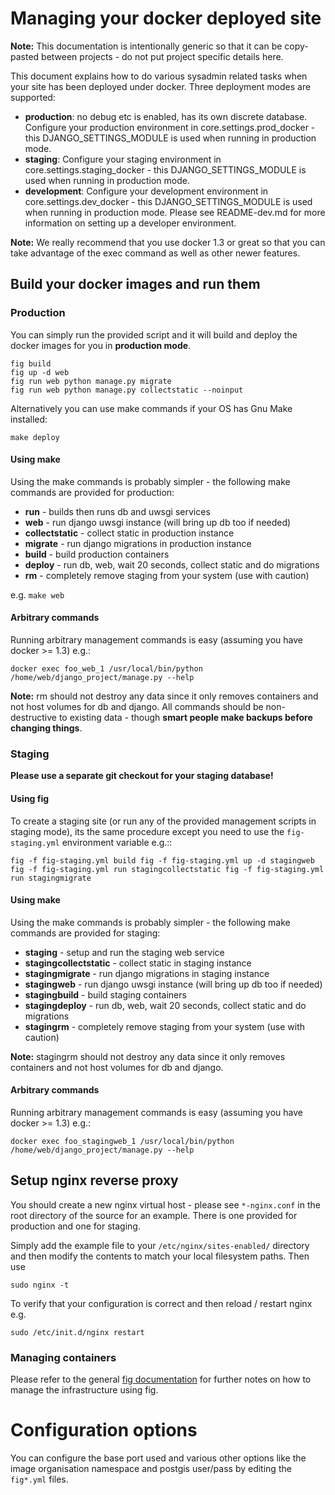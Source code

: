 # Managing your docker deployed site

**Note:** This documentation is intentionally generic so that it can
be copy-pasted between projects - do not put project specific details here.

This document explains how to do various sysadmin related tasks when your
site has been deployed under docker. Three deployment modes are supported:

* **production**: no debug etc is enabled, has its own discrete database. Configure
  your production environment in core.settings.prod_docker - this
  DJANGO_SETTINGS_MODULE is used when running in production mode.
* **staging**: Configure your staging environment in core.settings.staging_docker -
  this DJANGO_SETTINGS_MODULE is used when running in production mode.
* **development**: Configure your development environment in core.settings.dev_docker -
  this DJANGO_SETTINGS_MODULE is used when running in production mode. Please see
  README-dev.md for more information on setting up a developer environment.

**Note:** We really recommend that you use docker 1.3 or great so that you
  can take advantage of the exec command as well as other newer features.

## Build your docker images and run them

### Production

You can simply run the provided script and it will build and deploy the docker
images for you in **production mode**.

```
fig build
fig up -d web
fig run web python manage.py migrate
fig run web python manage.py collectstatic --noinput
```

Alternatively you can use make commands if your OS has Gnu Make installed:

```
make deploy
```

#### Using make

Using the make commands is probably simpler - the following make commands are
provided for production:


* **run** - builds then runs db and uwsgi services
* **web** - run django uwsgi instance (will bring up db too if needed)
* **collectstatic** - collect static in production instance
* **migrate** - run django migrations in production instance
* **build** - build production containers
* **deploy** - run db, web, wait 20 seconds, collect static and do migrations
* **rm** - completely remove staging from your system (use with caution)

e.g. ``make web``

#### Arbitrary commands

Running arbitrary management commands is easy (assuming you have docker >= 1.3)
e.g.:

```
docker exec foo_web_1 /usr/local/bin/python /home/web/django_project/manage.py --help
```

**Note:** rm should not destroy any data since it only removes containers
and not host volumes for db and django. All commands should be non-destructive
to existing data - though **smart people make backups before changing things**.


### Staging

**Please use a separate git checkout for your staging database!**

#### Using fig

To create a staging site (or run any of the provided management scripts in
staging mode), its the same procedure except you need to use the
``fig-staging.yml`` environment variable e.g.::

``
fig -f fig-staging.yml build
fig -f fig-staging.yml up -d stagingweb
fig -f fig-staging.yml run stagingcollectstatic
fig -f fig-staging.yml run stagingmigrate
``

#### Using make

Using the make commands is probably simpler - the following make commands are
provided for staging:


* **staging** - setup and run the staging web service
* **stagingcollectstatic**  - collect static in staging instance
* **stagingmigrate** - run django migrations in staging instance
* **stagingweb** - run django uwsgi instance (will bring up db too if needed)
* **stagingbuild** - build staging containers
* **stagingdeploy** - run db, web, wait 20 seconds, collect static and do migrations
* **stagingrm** - completely remove staging from your system (use with caution)


**Note:** stagingrm should not destroy any data since it only removes containers
and not host volumes for db and django.

#### Arbitrary commands

Running arbitrary management commands is easy (assuming you have docker >= 1.3)
e.g.:

```
docker exec foo_stagingweb_1 /usr/local/bin/python /home/web/django_project/manage.py --help
```

## Setup nginx reverse proxy

You should create a new nginx virtual host - please see
``*-nginx.conf`` in the root directory of the source for an example. There is
one provided for production and one for staging.

Simply add the example file to your ``/etc/nginx/sites-enabled/`` directory
and then modify the contents to match your local filesystem paths. Then use

```
sudo nginx -t
```

To verify that your configuration is correct and then reload / restart nginx
e.g.

```
sudo /etc/init.d/nginx restart
```


### Managing containers

Please refer to the general [fig documentation](http://www.fig.sh/cli.hyml)
for further notes on how to manage the infrastructure using fig.

# Configuration options

You can configure the base port used and various other options like the
image organisation namespace and postgis user/pass by editing the ``fig*.yml``
files.
